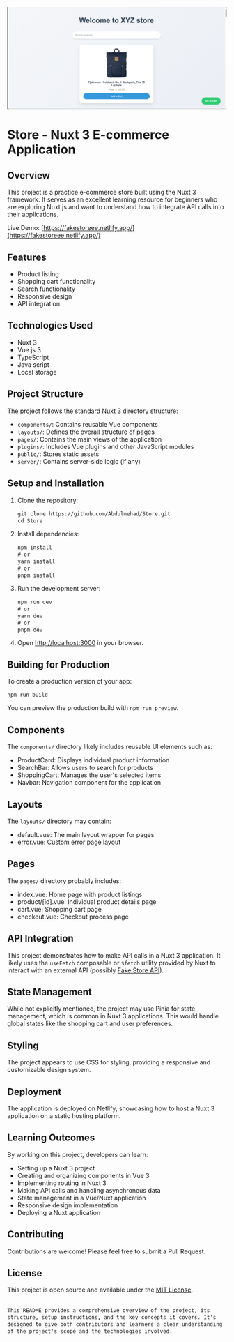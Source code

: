 ![Store Cover](store.png)
# Store - Nuxt 3 E-commerce Application

## Overview

This project is a practice e-commerce store built using the Nuxt 3 framework. It serves as an excellent learning resource for beginners who are exploring Nuxt.js and want to understand how to integrate API calls into their applications.

Live Demo: [https://fakestoreee.netlify.app/](https://fakestoreee.netlify.app/)

## Features

- Product listing
- Shopping cart functionality
- Search functionality
- Responsive design
- API integration

## Technologies Used

- Nuxt 3
- Vue.js 3
- TypeScript
- Java script
- Local storage

## Project Structure

The project follows the standard Nuxt 3 directory structure:

- `components/`: Contains reusable Vue components
- `layouts/`: Defines the overall structure of pages
- `pages/`: Contains the main views of the application
- `plugins/`: Includes Vue plugins and other JavaScript modules
- `public/`: Stores static assets
- `server/`: Contains server-side logic (if any)

## Setup and Installation

1. Clone the repository:
   ```
   git clone https://github.com/Abdulmehad/Store.git
   cd Store
   ```

2. Install dependencies:
   ```
   npm install
   # or
   yarn install
   # or
   pnpm install
   ```

3. Run the development server:
   ```
   npm run dev
   # or
   yarn dev
   # or
   pnpm dev
   ```

4. Open [http://localhost:3000](http://localhost:3000) in your browser.

## Building for Production

To create a production version of your app:

```
npm run build
```

You can preview the production build with `npm run preview`.

## Components

The `components/` directory likely includes reusable UI elements such as:

- ProductCard: Displays individual product information
- SearchBar: Allows users to search for products
- ShoppingCart: Manages the user's selected items
- Navbar: Navigation component for the application

## Layouts

The `layouts/` directory may contain:

- default.vue: The main layout wrapper for pages
- error.vue: Custom error page layout

## Pages

The `pages/` directory probably includes:

- index.vue: Home page with product listings
- product/[id].vue: Individual product details page
- cart.vue: Shopping cart page
- checkout.vue: Checkout process page

## API Integration

This project demonstrates how to make API calls in a Nuxt 3 application. It likely uses the `useFetch` composable or `$fetch` utility provided by Nuxt to interact with an external API (possibly [Fake Store API](https://fakestoreapi.com/)).

## State Management

While not explicitly mentioned, the project may use Pinia for state management, which is common in Nuxt 3 applications. This would handle global states like the shopping cart and user preferences.

## Styling

The project appears to use CSS for styling, providing a responsive and customizable design system.

## Deployment

The application is deployed on Netlify, showcasing how to host a Nuxt 3 application on a static hosting platform.

## Learning Outcomes

By working on this project, developers can learn:

- Setting up a Nuxt 3 project
- Creating and organizing components in Vue 3
- Implementing routing in Nuxt 3
- Making API calls and handling asynchronous data
- State management in a Vue/Nuxt application
- Responsive design implementation
- Deploying a Nuxt application

## Contributing

Contributions are welcome! Please feel free to submit a Pull Request.

## License

This project is open source and available under the [MIT License](LICENSE).

```

This README provides a comprehensive overview of the project, its structure, setup instructions, and the key concepts it covers. It's designed to give both contributors and learners a clear understanding of the project's scope and the technologies involved.

